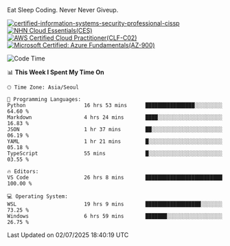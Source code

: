 Eat Sleep Coding.
Never Never Giveup.

[![certified-information-systems-security-professional-cissp](https://github.com/user-attachments/assets/d259884f-7f9a-4d80-a663-6968ead7464a)](https://www.credly.com/badges/f394a010-85a0-450b-9136-8043af01d71c/public_url)
[![NHN Cloud Essentials(CES)](https://github.com/user-attachments/assets/f405dcae-c923-424d-927f-e993bac10fa9)](https://www.nhncloud.com/kr/edu/certification/search)
[![AWS Certified Cloud Practitioner(CLF-C02)](https://github.com/user-attachments/assets/5199a6f5-42d5-4e70-b493-16c3fd42e691)](https://www.credly.com/badges/235e2b66-a782-4a21-ac77-ac4e42037113)
[![Microsoft Certified: Azure Fundamentals(AZ-900)](https://github.com/user-attachments/assets/7eb23f86-6311-42f9-83ab-166a25656710)](https://learn.microsoft.com/en-us/users/tiaz0128/credentials/ca6706271c8233ef)

<!--START_SECTION:waka-->
![Code Time](http://img.shields.io/badge/Code%20Time-4%2C249%20hrs%209%20mins-blue)

📊 **This Week I Spent My Time On** 

```text
🕑︎ Time Zone: Asia/Seoul

💬 Programming Languages: 
Python                   16 hrs 53 mins      ████████████████░░░░░░░░░   64.60 % 
Markdown                 4 hrs 24 mins       ████░░░░░░░░░░░░░░░░░░░░░   16.83 % 
JSON                     1 hr 37 mins        ██░░░░░░░░░░░░░░░░░░░░░░░   06.19 % 
YAML                     1 hr 21 mins        █░░░░░░░░░░░░░░░░░░░░░░░░   05.18 % 
TypeScript               55 mins             █░░░░░░░░░░░░░░░░░░░░░░░░   03.55 % 

🔥 Editors: 
VS Code                  26 hrs 8 mins       █████████████████████████   100.00 % 

💻 Operating System: 
WSL                      19 hrs 9 mins       ██████████████████░░░░░░░   73.25 % 
Windows                  6 hrs 59 mins       ███████░░░░░░░░░░░░░░░░░░   26.75 % 
```


 Last Updated on 02/07/2025 18:40:19 UTC
<!--END_SECTION:waka-->
